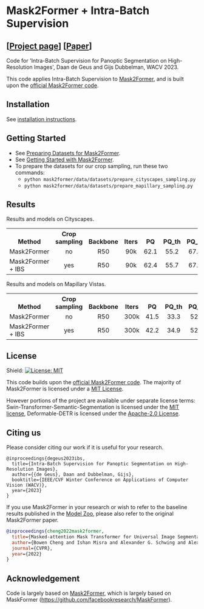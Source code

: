 # Mask2Former + Intra-Batch Supervision
## [[Project page](https://ddegeus.github.io/intra-batch-supervision/)] [[Paper](#)]

Code for 'Intra-Batch Supervision for Panoptic Segmentation on High-Resolution Images', Daan de Geus and Gijs Dubbelman, WACV 2023.

This code applies Intra-Batch Supervision to [Mask2Former](https://arxiv.org/abs/2112.01527), and is built upon the [official Mask2Former code](https://github.com/facebookresearch/Mask2Former/).

## Installation

See [installation instructions](INSTALL.md).

## Getting Started

* See [Preparing Datasets for Mask2Former](datasets/README.md).
* See [Getting Started with Mask2Former](GETTING_STARTED.md).
* To prepare the datasets for our crop sampling, run these two commands:
  * `python mask2former/data/datasets/prepare_cityscapes_sampling.py`
  * `python mask2former/data/datasets/prepare_mapillary_sampling.py`

  
## Results
Results and models on Cityscapes. 

<table><tbody>
<!-- START TABLE -->
<!-- TABLE HEADER -->
<th valign="bottom">Method</th>
<th valign="bottom">Crop sampling</th>
<th valign="bottom">Backbone</th>
<th valign="bottom">Iters</th>
<th valign="bottom">PQ</th>
<th valign="bottom">PQ_th</th>
<th valign="bottom">PQ_st</th>
<th valign="bottom">Acc_th</th>
<th valign="bottom">Prec_th</th>
<th valign="bottom">config</th>
<th valign="bottom">model</th>
<!-- TABLE BODY -->
<tr><td align="left">Mask2Former</td>
<td align="center">no</td>
<td align="center">R50</td>
<td align="center">90k</td>
<td align="center">62.1</td>
<td align="center">55.2</td>
<td align="center">67.2</td>
<td align="center">87.1</td>
<td align="center">93.3</td>
<td align="center"><a href="configs/cityscapes/panoptic-segmentation/maskformer2_R50_bs16_90k.yaml">config</a>
<td align="center">TBD</td>
</tr>
<tr><td align="left">Mask2Former + IBS </td>
<td align="center">yes</td>
<td align="center">R50</td>
<td align="center">90k</td>
<td align="center">62.4</td>
<td align="center">55.7</td>
<td align="center">67.3</td>
<td align="center">87.6</td>
<td align="center">94.1</td>
<td align="center"><a href="configs/cityscapes/panoptic-segmentation/maskformer2_R50_bs16_90k_ibs_cropsampling.yaml">config</a></td>
<td align="center">TBD</td>
</tr>
</tbody></table>

Results and models on Mapillary Vistas.

<table><tbody>
<!-- START TABLE -->
<!-- TABLE HEADER -->
<th valign="bottom">Method</th>
<th valign="bottom">Crop sampling</th>
<th valign="bottom">Backbone</th>
<th valign="bottom">Iters</th>
<th valign="bottom">PQ</th>
<th valign="bottom">PQ_th</th>
<th valign="bottom">PQ_st</th>
<th valign="bottom">Acc_th</th>
<th valign="bottom">Prec_th</th>
<th valign="bottom">config</th>
<th valign="bottom">model</th>
<!-- TABLE BODY -->
<tr><td align="left">Mask2Former</td>
<td align="center">no</td>
<td align="center">R50</td>
<td align="center">300k</td>
<td align="center">41.5</td>
<td align="center">33.3</td>
<td align="center">52.4</td>
<td align="center">71.7</td>
<td align="center">78.8</td>
<td align="center"><a href="configs/mapillary-vistas/panoptic-segmentation/maskformer_R50_bs16_300k.yaml">config</a>
<td align="center">TBD</td>
</tr>
<tr><td align="left">Mask2Former + IBS </td>
<td align="center">yes</td>
<td align="center">R50</td>
<td align="center">300k</td>
<td align="center">42.2</td>
<td align="center">34.9</td>
<td align="center">52.0</td>
<td align="center">75.7</td>
<td align="center">84.1</td>
<td align="center"><a href="configs/mapillary-vistas/panoptic-segmentation/maskformer_R50_bs16_300k_ibs_cropsampling.yaml">config</a></td>
<td align="center">TBD</td>
</tr>
</tbody></table>



## License

Shield: [![License: MIT](https://img.shields.io/badge/License-MIT-yellow.svg)](https://opensource.org/licenses/MIT)

This code builds upon the [official Mask2Former code](https://github.com/facebookresearch/Mask2Former/). The majority of Mask2Former is licensed under a [MIT License](LICENSE).

However portions of the project are available under separate license terms: Swin-Transformer-Semantic-Segmentation is licensed under the [MIT license](https://github.com/SwinTransformer/Swin-Transformer-Semantic-Segmentation/blob/main/LICENSE), Deformable-DETR is licensed under the [Apache-2.0 License](https://github.com/fundamentalvision/Deformable-DETR/blob/main/LICENSE).

## <a name="Citing"></a>Citing us

Please consider citing our work if it is useful for your research.

```
@inproceedings{degeus2023ibs,
  title={Intra-Batch Supervision for Panoptic Segmentation on High-Resolution Images},
  author={{de Geus}, Daan and Dubbelman, Gijs},
  booktitle={IEEE/CVF Winter Conference on Applications of Computer Vision (WACV)},
  year={2023}
}
```

If you use Mask2Former in your research or wish to refer to the baseline results published in the [Model Zoo](MODEL_ZOO.md), please also refer to the original Mask2Former paper.

```BibTeX
@inproceedings{cheng2022mask2former,
  title={Masked-attention Mask Transformer for Universal Image Segmentation},
  author={Bowen Cheng and Ishan Misra and Alexander G. Schwing and Alexander Kirillov and Rohit Girdhar},
  journal={CVPR},
  year={2022}
}
```


## Acknowledgement

Code is largely based on [Mask2Former](https://github.com/facebookresearch/Mask2Former/), which is largely based on MaskFormer (https://github.com/facebookresearch/MaskFormer).
